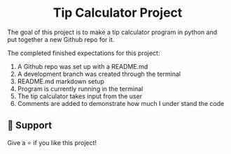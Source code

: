 <h1 align="center"><Pyhton Tip Calculator>Tip Calculator Project</h1>

<p align="center"><project-description></p>

The goal of this project is to make a tip calculator program in python and put together a new Github repo for it.

The completed finished expectations for this project:

1. A Github repo was set up with a README.md
2. A development branch was created through the terminal
3. README.md markdown setup 
4. Program is currently running in the terminal
5. The tip calculator takes input from the user
6. Comments are added to demonstrate how much I under stand the code 


## 🤝 Support

Give a ⭐️ if you like this project!